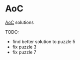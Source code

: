 # AoC
[AoC](https://adventofcode.com/) solutions

TODO:
- find better solution to puzzle 5
- fix puzzle 3
- fix puzzle 7